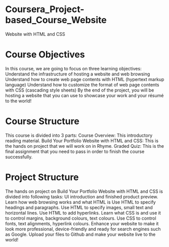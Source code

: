 # Coursera_Project-based_Course_Website
Website with HTML and CSS

# Course Objectives
In this course, we are going to focus on three learning objectives:
Understand the infrastructure of hosting a website and web browsing
Understand how to create web page contents with HTML (hypertext markup language)
Understand how to customize the format of web page contents with CSS (cascading style sheets)
By the end of the project, you will be hosting a website that you can use to showcase your work and your résumé to the world!

# Course Structure
This course is divided into 3 parts:
Course Overview: This introductory reading material.
Build Your Portfolio Website with HTML and CSS: This is the hands on project that we will work on in Rhyme.
Graded Quiz: This is the final assignment that you need to pass in order to finish the course successfully.

# Project Structure
The hands on project on Build Your Portfolio Website with HTML and CSS is divided into following tasks:
UI introduction and finished product preview.
Learn how web browsing works and what HTML is
Use HTML to specify headings and paragraphs.
Use HTML to specify images, small text and horizontal lines.
Use HTML to add hyperlinks.
Learn what CSS is and use it to control margins, background colours, text colours.
Use CSS to control fonts, text alignments, hyperlink colours.
Enhance your website to make it look more professional, device-friendly and ready for search engines such as Google.
Upload your files to Github and make your website live to the world!
